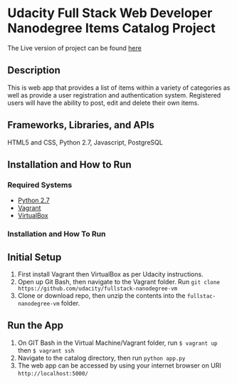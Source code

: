 # Udacity Full Stack Web Developer Nanodegree Items Catalog Project

The Live version of project can be found [here](http://ec2-18-221-122-149.us-east-2.compute.amazonaws.com/)

## Description

This is web app that provides a list of items within a variety of categories as well as provide a user registration and authentication system. Registered users will have the ability to post, edit and delete their own items.

## Frameworks, Libraries, and APIs

HTML5 and CSS, Python 2.7, Javascript, PostgreSQL

## Installation and How to Run

### Required Systems

* [Python 2.7](https://www.python.org/)
* [Vagrant](https://www.vagrantup.com/)
* [VirtualBox](https://www.virtualbox.org/)

### Installation and How To Run

## Initial Setup

1. First install Vagrant then VirtualBox as per Udacity instructions.
2. Open up Git Bash, then navigate to the Vagrant folder. Run `git clone https://github.com/udacity/fullstack-nanodegree-vm`
3. Clone or download repo, then unzip the contents into the `fullstac-nanodegree-vm` folder.

## Run the App

1. On GIT Bash in the Virtual Machine/Vagrant folder, run `$ vagrant up` then `$ vagrant ssh`
2. Navigate to the catalog directory, then run `python app.py`
3. The web app can be accessed by using your internet browser on URI `http://localhost:5000/`